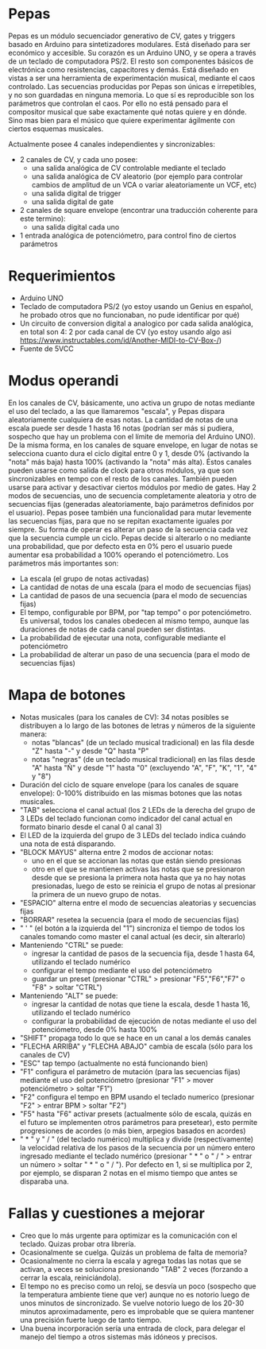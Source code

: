 # Pepas
Pepas es un módulo secuenciador generativo de CV, gates y triggers basado en Arduino para sintetizadores modulares. 
Está diseñado para ser económico y accesible. Su corazón es un Arduino UNO, y se opera a través de un teclado de computadora PS/2. El resto son componentes básicos de electrónica como resistencias, capacitores y demás.
Está diseñado en vistas a ser una herramienta de experimentación musical, mediante el caos controlado. Las secuencias producidas por Pepas son únicas e irrepetibles, y no son guardadas en ninguna memoria. Lo que sí es reproducible son los parámetros que controlan el caos. Por ello no está pensado para el compositor musical que sabe exactamente qué notas quiere y en dónde. Sino mas bien para el músico que quiere experimentar ágilmente con ciertos esquemas musicales. 

Actualmente posee 4 canales independientes y sincronizables:
- 2 canales de CV, y cada uno posee:
  - una salida analógica de CV controlable mediante el teclado
  - una salida analógica de CV aleatorio (por ejemplo para controlar cambios de amplitud de un VCA o variar aleatoriamente un VCF, etc)
  - una salida digital de trigger
  - una salida digital de gate
- 2 canales de square envelope (encontrar una traducción coherente para este termino):
  - una salida digital cada uno
- 1 entrada analógica de potenciómetro, para control fino de ciertos parámetros

# Requerimientos
- Arduino UNO
- Teclado de computadora PS/2 (yo estoy usando un Genius en español, he probado otros que no funcionaban, no pude identificar por qué)
- Un circuito de conversion digital a analogico por cada salida analógica, en total son 4: 2 por cada canal de CV (yo estoy usando algo asi https://www.instructables.com/id/Another-MIDI-to-CV-Box-/)
- Fuente de 5VCC

# Modus operandi
En los canales de CV, básicamente, uno activa un grupo de notas mediante el uso del teclado, a las que llamaremos "escala", y Pepas dispara aleatoriamente cualquiera de esas notas. La cantidad de notas de una escala puede ser desde 1 hasta 16 notas (podrían ser más si pudiera, sospecho que hay un problema con el límite de memoria del Arduino UNO). 
De la misma forma, en los canales de square envelope, en lugar de notas se selecciona cuanto dura el ciclo digital entre 0 y 1, desde 0% (activando la "nota" más baja) hasta 100% (activando la "nota" más alta). Éstos canales pueden usarse como salida de clock para otros módulos, ya que son sincronizables en tempo con el resto de los canales. También pueden usarse para activar y desactivar ciertos módulos por medio de gates.
Hay 2 modos de secuencias, uno de secuencia completamente aleatoria y otro de secuencias fijas (generadas aleatoriamente, bajo parámetros definidos por el usuario). Pepas posee también una funcionalidad para mutar levemente las secuencias fijas, para que no se repitan exactamente iguales por siempre. Su forma de operar es alterar un paso de la secuencia cada vez que la secuencia cumple un ciclo. Pepas decide si alterarlo o no mediante una probabilidad, que por defecto esta en 0% pero el usuario puede aumentar esa probabilidad a 100% operando el potenciómetro.
Los parámetros más importantes son: 
- La escala (el grupo de notas activadas)
- La cantidad de notas de una escala (para el modo de secuencias fijas)
- La cantidad de pasos de una secuencia (para el modo de secuencias fijas)
- El tempo, configurable por BPM, por "tap tempo" o por potenciómetro. Es universal, todos los canales obedecen al mismo tempo, aunque las duraciones de notas de cada canal pueden ser distintas.
- La probabilidad de ejecutar una nota, configurable mediante el potenciómetro
- La probabilidad de alterar un paso de una secuencia (para el modo de secuencias fijas)

# Mapa de botones
- Notas musicales (para los canales de CV): 34 notas posibles se distribuyen a lo largo de las botones de letras y números de la siguiente manera:
  - notas "blancas" (de un teclado musical tradicional) en las fila desde "Z" hasta "-" y desde "Q" hasta "P"
  - notas "negras" (de un teclado musical tradicional) en las filas desde "A" hasta "Ñ" y desde "1" hasta "0" (excluyendo "A", "F", "K", "1", "4" y "8")
- Duración del ciclo de square envelope (para los canales de square envelope): 0-100% distribuido en las mismas botones que las notas musicales.
- "TAB" selecciona el canal actual (los 2 LEDs de la derecha del grupo de 3 LEDs del teclado funcionan como indicador del canal actual en formato binario desde el canal 0 al canal 3)
- El LED de la izquierda del grupo de 3 LEDs del teclado indica cuándo una nota de está disparando.
- "BLOCK MAYUS" alterna entre 2 modos de accionar notas:
  - uno en el que se accionan las notas que están siendo presionas
  - otro en el que se mantienen activas las notas que se presionaron desde que se presiona la primera nota hasta que ya no hay notas presionadas, luego de esto se reinicia el grupo de notas al presionar la primera de un nuevo grupo de notas.
- "ESPACIO" alterna entre el modo de secuencias aleatorias y secuencias fijas
- "BORRAR" resetea la secuencia (para el modo de secuencias fijas)
- " ' " (el botón a la izquierda del "1") sincroniza el tiempo de todos los canales tomando como master el canal actual (es decir, sin alterarlo)
- Manteniendo "CTRL" se puede:
  - ingresar la cantidad de pasos de la secuencia fija, desde 1 hasta 64, utilizando el teclado numérico
  - configurar el tempo mediante el uso del potenciómetro
  - guardar un preset (presionar "CTRL" > presionar "F5","F6","F7" o "F8" > soltar "CTRL")
- Manteniendo "ALT" se puede:
  - ingresar la cantidad de notas que tiene la escala, desde 1 hasta 16, utilizando el teclado numérico
  - configurar la probabilidad de ejecución de notas mediante el uso del potenciómetro, desde 0% hasta 100%
- "SHIFT" propaga todo lo que se hace en un canal a los demás canales
- "FLECHA ARRIBA" y "FLECHA ABAJO" cambia de escala (sólo para los canales de CV)
- "ESC" tap tempo (actualmente no está funcionando bien)
- "F1" configura el parámetro de mutación (para las secuencias fijas) mediante el uso del potenciómetro (presionar "F1" > mover potenciómetro > soltar "F1")
- "F2" configura el tempo en BPM usando el teclado numerico (presionar "F2" > entrar BPM > soltar "F2")
- "F5" hasta "F6" activar presets (actualmente sólo de escala, quizás en el futuro se implementen otros parámetros para presetear), esto permite progresiones de acordes (o más bien, arpegios basados en acordes)
- " * " y " / " (del teclado numérico) multiplica y divide (respectivamente) la velocidad relativa de los pasos de la secuencia por un número entero ingresado mediante el teclado numérico (presionar " * " o " / " > entrar un número > soltar " * " o " / "). Por defecto en 1, si se multiplica por 2, por ejemplo, se disparan 2 notas en el mismo tiempo que antes se disparaba una.

# Fallas y cuestiones a mejorar
- Creo que lo más urgente para optimizar es la comunicación con el teclado. Quizas probar otra librería.
- Ocasionalmente se cuelga. Quizás un problema de falta de memoria?
- Ocasionalmente no cierra la escala y agrega todas las notas que se activan, a veces se soluciona presionando "TAB" 2 veces (forzando a cerrar la escala, reiniciándola).
- El tempo no es preciso como un reloj, se desvía un poco (sospecho que la temperatura ambiente tiene que ver) aunque no es notorio luego de unos minutos de sincronizado. Se vuelve notorio luego de los 20-30 minutos aproximadamente, pero es improbable que se quiera mantener una precisión fuerte luego de tanto tiempo.
- Una buena incorporación sería una entrada de clock, para delegar el manejo del tiempo a otros sistemas más idóneos y precisos.
